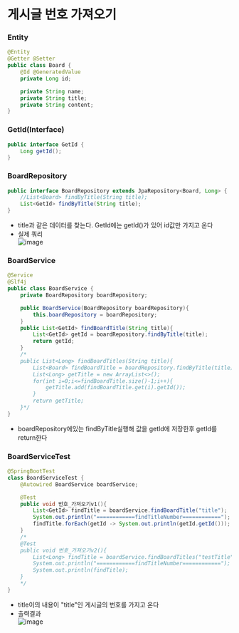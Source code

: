 # 게시글 번호 가져오기

### Entity
```java
@Entity
@Getter @Setter
public class Board {
    @Id @GeneratedValue
    private Long id;

    private String name;
    private String title;
    private String content;
}
```
### GetId(Interface)
```java
public interface GetId {
    Long getId();
}
```
### BoardRepository
```java
public interface BoardRepository extends JpaRepository<Board, Long> {
    //List<Board> findByTitle(String title);
    List<GetId> findByTitle(String title);
}
```
+ title과 같은 데이터를 찾는다. GetId에는 getId()가 있어 id값만 가지고 온다
+ 실제 쿼리   
![image](https://user-images.githubusercontent.com/76415175/118257301-6f24e280-b4e9-11eb-9357-e4b7e39dc9ea.png)

### BoardService
```java
@Service
@Slf4j
public class BoardService {
    private BoardRepository boardRepository;

    public BoardService(BoardRepository boardRepository){
        this.boardRepository = boardRepository;
    }
    public List<GetId> findBoardTitle(String title){
        List<GetId> getId = boardRepository.findByTitle(title);
        return getId;
    }
    /*
    public List<Long> findBoardTitles(String title){
        List<Board> findBoardTitle = boardRepository.findByTitle(title);
        List<Long> getTitle = new ArrayList<>();
        for(int i=0;i<=findBoardTitle.size()-1;i++){
            getTitle.add(findBoardTitle.get(i).getId());
        }
        return getTitle;
    }*/
}
```
+ boardRepository에있는 findByTitle실행해 값을 getId에 저장한후 getId를 return한다
### BoardServiceTest
```java
@SpringBootTest
class BoardServiceTest {
    @Autowired BoardService boardService;

    @Test
    public void 번호_가져오기v1(){
        List<GetId> findTitle = boardService.findBoardTitle("title");
        System.out.println("============findTitleNumber============");
        findTitle.forEach(getId -> System.out.println(getId.getId()));
    }
    /*
    @Test
    public void 번호_가져오기v2(){
        List<Long> findTitle = boardService.findBoardTitles("testTitle");
        System.out.println("============findTitleNumber============");
        System.out.println(findTitle);
    }
    */
}
```
+ title이의 내용이 "title"인 게시글의 번호를 가지고 온다
+ 출력결과   
![image](https://user-images.githubusercontent.com/76415175/118257602-c925a800-b4e9-11eb-8c6a-096d71d7a5b6.png)
